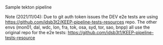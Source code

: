 Sample tekton pipeline

Note (2021/11/04): Due to git auth token issues the DEV e2e tests are using https://github.com/idsb3t2/KEEP-pipeline-tests-resources repo. The other envs (mon01, dal, wdc, lon, fra, tok, osa, syd, tor, sao, bnpp) all use the original repo for the e2e tests: https://github.com/idsb3t1/KEEP-pipeline-tests-resource
